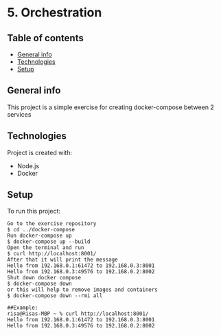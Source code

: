 # 5. Orchestration
## Table of contents
* [General info](#general-info)
* [Technologies](#technologies)
* [Setup](#setup)

## General info
This project is a simple exercise for creating docker-compose between 2 services

## Technologies
Project is created with:
* Node.js
* Docker

## Setup
To run this project:

```
Go to the exercise repository
$ cd ../docker-compose
Run docker-compose up
$ docker-compose up --build
Open the terminal and run
$ curl http://localhost:8001/
After that it will print the message 
Hello from 192.168.0.1:61472 to 192.168.0.3:8001
Hello from 192.168.0.3:49576 to 192.168.0.2:8002
Shut down docker compose
$ docker-compose down
or this will help to remove images and containers
$ docker-compose down --rmi all

##Example:
risa@Risas-MBP ~ % curl http://localhost:8001/
Hello from 192.168.0.1:61472 to 192.168.0.3:8001
Hello from 192.168.0.3:49576 to 192.168.0.2:8002

 

